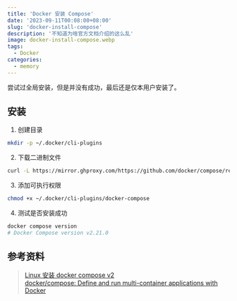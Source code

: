 ```yaml
---
title: 'Docker 安装 Compose'
date: '2023-09-11T00:08:00+08:00'
slug: 'docker-install-compose'
description: '不知道为啥官方文档介绍的这么乱'
image: docker-install-compose.webp
tags:
  - Docker
categories:
  - memory
---
```


尝试过全局安装，但是并没有成功，最后还是仅本用户安装了。

## 安装

1. 创建目录

```bash
mkdir -p ~/.docker/cli-plugins
```

2. 下载二进制文件

```bash
curl -L https://mirror.ghproxy.com/https://github.com/docker/compose/releases/latest/download/docker-compose-`uname -s`-`uname -m` > ~/.docker/cli-plugins/docker-compose
```

3. 添加可执行权限

```bash
chmod +x ~/.docker/cli-plugins/docker-compose
```

4. 测试是否安装成功

```bash
docker compose version
# Docker Compose version v2.21.0
```

## 参考资料

> [Linux 安装 docker compose v2](https://www.iszy.cc/posts/linux-install-docker-compose-v2/)  
> [docker/compose: Define and run multi-container applications with Docker](https://github.com/docker/compose)
